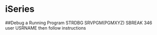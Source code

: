 # iSeries

##Debug a Running Program
STRDBG SRVPGM(PGMXYZ)
SBREAK 346 user USRNAME
then follow instructions
